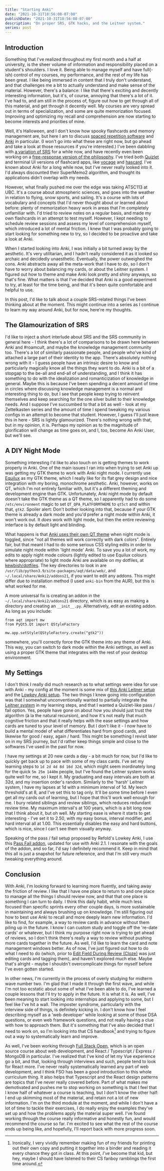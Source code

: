 ```yaml
---
title: "Starting Anki"
date: "2021-10-31T18:56:08-07:00"
publishDate: "2021-10-31T18:56:08-07:00"
description: "On proper SRS, GTK hacks, and the Leitner system."
series: post
---
```


## Introduction

Something that I've realized throughout my first month and a half at university, is the sheer volume of information and responsibility placed on a student's shoulders. I love it. Being able to manage myself and have full(-ish) control of my courses, my performance, and the rest of my life has been great. I like being immersed in content that I truly don't understand, and that challenges me a bit to actually understand and make sense of the material. However, there's a balance: I like that there's exciting and decently interesting information, but it's, of course, annoying that there's a lot of it. I've had to, and am still in the process of, figure out how to get through all of this material, and get through it decently well. My courses are very spread out in terms of specialization, and some are quite memorization focused. Improving and optimizing my recall and comprehension are now starting to become interests and priorities of mine.

Well, it's Halloween, and I don't know how spooky flashcards and memory management are, but here I am to discuss [spaced repetition software](https://en.wikipedia.org/wiki/Spaced_repetition) and [Anki](https://apps.ankiweb.net/) in particular. (I won't go into what these are right now, but go ahead and take a look at those resources if you're interested.) I've been dabbling with [a variation of SRS](https://kewbi.sh/blog/posts/201025/) for a while now, and have recently even been working on a [free-response version of the philosophy](https://github.com/kewbish/liberty). I've tried both [Quizlet](https://quizlet.com) and terminal UI versions of flashcard apps, like [vocage](https://github.com/proycon/vocage) and [hascard](https://github.com/Yvee1/hascard). I've known about Anki for a long while now, but I've never really looked into it. I'd always discounted their SuperMemo2 algorithm, and thought its applications didn't overlap with my needs.

However, what finally pushed me over the edge was taking ATSC113 at UBC. It's a course about atmospheric sciences, and goes into the weather in relation to flying, snow sports, and sailing. It's a course with lots of vocabulary and concepts that I'd never thought about or learned about before: plenty of memorization heavy work in areas that I'm completely unfamiliar with. I'd tried to review notes on a regular basis, and made my own flashcards in an attempt to test myself. However, I kept needing to schedule review sessions and assess my level of comprehension myself, which introduced a lot of mental friction. I knew that I was probably going to start looking for something new to try, so I decided to be proactive and take a look at Anki.

When I started looking into Anki, I was initially a bit turned away by the aesthetic. It's very utilitarian, and I hadn't really considered it as it looked so archaic and decidedly unaesthetic. Eventually, the power outweighed the cons. Anki abstracts away all the meta-work that I have to do, so I don't have to worry about balancing my cards, or about the Leitner system. I figured out how to theme and make Anki look pretty and shiny anyways, so that's fine. What matters is that I've decided that Anki is a good experiment to try, at least for the time being, and that it's been quite comfortable and helpful to use.

In this post, I'd like to talk about a couple SRS-related things I've been thinking about at the moment. This might continue into a series as I continue to learn my way around Anki, but for now, here're my thoughts.

## The Glamourization of SRS

I'd like to inject a short interlude about SRS and the SRS community in general here - I think there's a lot of comparisons to be drawn here between Anki and #roamcult, and maybe the knowledge management community too. There's a lot of similarly passionate people, and people who've kind of attached a large part of their identity to the app. There's absolutely nothing wrong with it - I guess people have an intrinsic desire to know and particularly magically know all the things they want to do. Anki is a bit of a stopgap to the be-all and end-all of understanding, and I think it has something to do with the idealization and romanticization of knowledge in general. Maybe this is because I've been spending a decent amount of time in circles where discussing knowledge management is a normal and interesting thing to do, but I see that people keep trying to reinvent themselves and keep searching for the one silver bullet to their knowledge needs. And I suppose I've succumbed to that a bit as well - look at my Zettelkasten series and the amount of time I spend tweaking my various configs in an attempt to become that student. However, I guess I'll just leave this in here - SRS is lightly glamourized. There's nothing wrong with that, but in my opinion, it is. Perhaps my opinion as to the magnitude of glorification will change as time goes on, and I, too, become An Anki User, but we'll see.

## A DIY Night Mode

Something interesting I'd like to also touch on is getting themes to work properly in Anki. One of the main issues I ran into when trying to set Anki up was getting my GTK theme to work with Anki night mode. I currently use [Equilux](https://github.com/ddnexus/equilux-theme) as my GTK theme, which I really like for its flat grey design and nice integration with my boring, monochrome aesthetic. Anki, however, works on QT, which I'm not entirely familiar with, but it's a different theming and development engine than GTK. Unfortunately, Anki night mode by default doesn't take the GTK theme as a QT theme, so I apparently had to do some `/etc/environment` magic to set `QT_QPA_PLATFORMTHEME` to `qt5ct` and within that, `gtk2`. Spoiler alert: Don't bother looking into that, because if your GTK theme is already a dark mode and you'd prefer a night mode within Anki, it won't work out. It _does_ work with light mode, but then the entire reviewing interface is by default light and blinding.

What happens is that [Anki uses their own QT theme](https://forums.ankiweb.net/t/toggling-night-mode-appears-to-change-qt-gtk-theme/14404) when night mode is toggled, since "not all themes will work correctly with dark colors". Entirely fair, but that meant I had to do some serious CSS styling edits in order to simulate night mode within 'light mode' Anki. To save you a lot of work, my edits to apply night mode colours (lightly edited to use Equilux colours where appropriate) to light mode Anki are available on my dotfiles, at [kewbish/dotfiles](https://github.com/kewbish/dotfiles). The key directories to look in are `/usr/lib/python3.9/site-packages/aqt/data/web/`, and `~/.local/share/Anki2/addons21`, if you want to edit any addons. This might differ due to installation method (I used `anki-bin` from the AUR), but this is what worked for me.

A more universal fix is creating an addon in the `~/.local/share/Anki2/addons21` directory, which is as easy as making a directory and creating an `__init__.py`. Alternatively, edit an existing addon. As long as you include:

```
from aqt import mw
from PyQt5.Qt import QStyleFactory

mw.app.setStyle(QStyleFactory.create("gtk2"))
```

somewhere, you'll correctly force the GTK theme into any theme of Anki. This way, you can switch to dark mode within the Anki settings, as well as using a proper GTK theme that integrates with the rest of your desktop environment.

## My Settings

I don't think I really did much research as to what settings were idea for use with Anki - my config at the moment is some mix of [this Anki Leitner setup](https://chuff.wordpress.com/2018/01/08/article-how-to-use-anki-as-a-leitner-box-game/) and the [Lowkey Anki setup](https://refold.la/roadmap/stage-1/a/anki-setup#Low-key-Anki). The two things I knew going into configuration was that I somewhat unconventionally wanted to partially integrate the [Leitner system](https://ncase.me/remember/) in my learning steps, and that I wanted a Quizlet-like pass / fail option. Yes, people have gone on about how you should just trust the algorithm (à la the natural recursion), and how it's not really that much cognitive friction and that it really helps with the ease settings and how cards are tuned to your level of memory. But I don't like it - I now have to build a mental model of what differentiates hard from good cards, and likewise for good / easy, again / hard. This might be something I revisit later on in my SRS journey, but I'd rather keep things simple and close to the softwares I've used in the past for now.

I have my settings at 20 new cards a day - a bit much for now, but I'd like to quickly get back up to pace with some of my class cards. I've set my learning steps to `1d 2d 4d 8d 16d 32d`, which might seem inordinately long for the quick `5m 25m 1440m` people, but I've found the Leitner system works quite well for me, so I kept it. My graduating and easy intervals are both at 32d, and my insertion order's random. Similarly to the 'harsh' Leitner system, I have my lapses at 1d with a minimum interval of 1d. My leech threshold's at 8, and I've set this to tag only. It'll be some time before I even get all my cards out of learning, but I hope that this'll work well enough for me. I bury related siblings and review siblings, which reduces redundant review time. My maximum interval's at 100 years, which is a bit long now that I think about it, but oh well. My starting ease is where it starts to get interesting - I've set it to 2.50, with my easy bonus, interval modifier, and hard interval all at 1.00. This essentially disables the easy and hard buttons, which is nice, since I can't see them visually anyway.

Speaking of the pass / fail setup proposed by Refold's Lowkey Anki, I use this [Pass Fail addon](https://github.com/lambdadog/passfail2), updated for use with Anki 2.1. I resonate with the goals of the addon, and so far, I'd say I definitely recommend it. Keep in mind that this all is just a snapshot for future reference, and that I'm still very much tweaking everything around.

## Conclusion

With Anki, I'm looking forward to learning more fluently, and taking away the friction of review. I like that I have one place to return to and one place to manage all the things I should review now, and that that one place is something I can turn to daily. I think this daily habit, while much less focused than specific sprints every other couple days, is more sustainable in maintaining and always brushing up on knowledge. I'm still figuring out how to best use Anki to recall and more deeply learn new information. I'd like to find, for example, a way to review cards in advance without them piling up in the future. I know I can custom study and toggle off the 're-date cards' or whatever, but I think my purpose right now is trying to get ahead of reviews, so I don't think there's really a way to review without pushing more cards together in the future. As well, I'd like to learn the card and note management windows better. As of now, I've just figured out how to do what I need to do (which, prior to [Edit Field During Review (Cloze)](https://ankiweb.net/shared/info/385888438) was just editing cards and tagging them), and haven't explored much else. Maybe that's alright - maybe I shouldn't overcomplicate things for myself before I've even gotten started.

In other news, I'm currently in the process of overly studying for midterm wave number two. I'm glad that I made it through the first wave, and while I'm not too ecstatic about some of what I've been able to do, I've learned a couple lessons that I'll try to apply in the future. It is what it is. As well, I've been meaning to start looking into internships and applying to some, but I feel like I've hit a wall. The imposter syndrome, particularly with the interview side of things, is definitely kicking in. I don't know how I feel describing myself as a 'web developer' while looking at some of those DSA questions, or even web framework questions, and not really having a clue with how to approach them. But it's something that I've also decided that I need to work on, so I'm looking into that CS handbook[^1] and trying to figure out a way to systematically learn and improve.

As well, I've been working through [Full Stack Open](https://fullstackopen.com/), which is an open source course about web development, and React / Typescript / Express / MongoDB in particular. I've realized that I've kind of let my Vue experience go a bit, and that, looking through interviews and such, people tend to look for React more. I've never really systematically learned any part of web development, and I think FSO has been a good introduction to this whole curriculum thing. It also helps that Typescript and the React design patterns are topics that I've never really covered before. Part of what makes me demotivated and pushes me to stop working on something is that I feel that I know half of whatever a course is teaching, but I don't know the other half: I end up skimming most of the material, and retain not a lot of new information. I'm on the third module at the moment, and while I don't have a lot of time to tackle their exercises, I do really enjoy the examples they've set up and how the problems apply the material super well. I've found working through the course really informative and honestly fun, and would recommend the course so far. I'm excited to see what the rest of the course ends up being like, and hopefully, I'll report back with more progress soon.

[^1]: Ironically, I very vividly remember making fun of my friends for printing out their own copy and putting it together into a binder and reading it every chance they got in class. At this point, _I've_ become that kid, but hey, maybe I should have listened to their CS fanboy ramblings the first time around.
